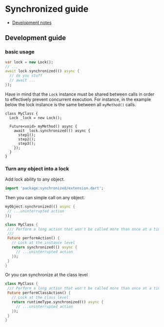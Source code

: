 # Synchronized guide

* [Development notes](synchronized_development.md)

## Development guide

### basic usage

```dart
var lock = new Lock();
// ...
await lock.synchronized(() async {
  // do you stuff
  // await ...
});
```

Have in mind that the `Lock` instance must be shared between calls in order to effectively prevent concurrent execution. For instance, in the example below the lock instance is the same between all `myMethod()` calls.

```
class MyClass {
  Lock _lock = new Lock();

  Future<void> myMethod() async {
    await _lock.synchronized(() async {
      step1();
      step2();
      step3();
    });
  }
}
```

### Turn any object into a lock

Add lock ability to any object.

```dart
import 'package:synchronized/extension.dart';
```

Then you can simple call on any object.

 ```dart
myObject.synchronized(() async {
  // ...uninterrupted action
});

class MyClass {
  /// Perform a long action that won't be called more than once at a time.
  /// 
  Future performAction() {
    // Lock at the instance level
    return synchronized(() async {
      // ...uninterrupted action
    });
  }
}
```

Or you can synchronize at the class level

 ```dart
class MyClass {
  /// Perform a long action that won't be called more than once at a time.
  Future performClassAction() {
    // Lock at the class level
    return runtimeType.synchronized(() async {
      // ...uninterrupted action
    });
  }
}
```